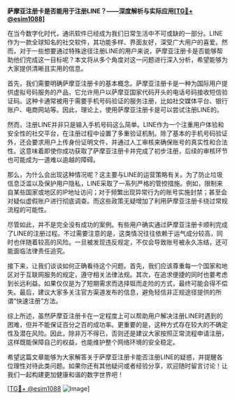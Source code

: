 **萨摩亚注册卡是否能用于注册LINE？——深度解析与实际应用[[TG💪+ @esim1088](https://t.me/s/esim1088)]**

在当今数字化时代，通讯软件已经成为我们日常生活中不可或缺的一部分。LINE作为一款全球知名的社交软件，其功能多样、界面友好，深受广大用户的喜爱。然而，对于一些想要通过特殊途径注册LINE的用户来说，萨摩亚注册卡是否能够帮助他们完成这一目标呢？本文将从多个角度对这一问题进行深入分析，希望能够为大家提供清晰且实用的信息。

首先，我们需要明确萨摩亚注册卡的基本概念。萨摩亚注册卡是一种为国际用户提供虚拟号码服务的产品，它允许用户以萨摩亚国家代码开头的电话号码接收短信验证码。这种卡通常被用于需要手机号码验证的服务注册，比如社交媒体平台、银行账户、电商网站等。因此，理论上，使用萨摩亚注册卡是可以尝试注册LINE的。

然而，注册LINE并非只是输入手机号码这么简单。LINE作为一个注重用户体验和安全性的社交平台，在注册过程中设置了多重验证机制。除了基本的手机号码验证外，还会要求用户上传身份证明文件，并通过人工审核来确保账号的真实性和合法性。这意味着即使你成功获取了萨摩亚注册卡并完成了初步注册，后续的审核环节也可能成为一道难以逾越的障碍。

那么，为什么会出现这种情况呢？这主要与LINE的运营策略有关。为了防止垃圾信息泛滥以及保护用户隐私，LINE采取了一系列严格的管控措施。例如，限制来自某些国家或地区的IP地址访问；对于频繁出现异常行为的账号实施封禁；甚至会对疑似虚假账户进行彻底调查。而这些政策无疑增加了利用萨摩亚注册卡绕过常规流程的可能性。

尽管如此，并不是完全没有成功的案例。有些用户确实通过萨摩亚注册卡顺利完成了LINE的注册过程。不过需要注意的是，这类情况往往依赖于运气成分较高，同时也伴随着较高的风险。一旦被发现违反规定，不仅会导致账号被永久冻结，还可能面临法律责任追究。

接下来，让我们谈谈如何正确看待这个问题。首先，我们应该尊重每一个国家和地区对于互联网服务的规定，遵守相关法律法规。其次，在追求便捷的同时也要考虑到长远利益。如果仅仅是为了短期需求而选择铤而走险的方式，最终可能会得不偿失。最后，建议大家多关注官方渠道发布的信息，避免轻信非正规途径提供的所谓“快速注册”方法。

综上所述，虽然萨摩亚注册卡在一定程度上可以帮助用户解决注册LINE时遇到的困难，但并不能保证百分之百的成功率。更重要的是，这种方式存在较大的不确定性及潜在风险。因此，除非万不得已，否则还是建议大家按照正常流程申请注册，这样既能保障自己的权益，也能维护整个网络环境的安全稳定。

希望这篇文章能够为大家解答关于萨摩亚注册卡能否注册LINE的疑惑，并提醒各位理性对待此类问题。如果你还有其他疑问或者经验分享，欢迎随时留言讨论！让我们一起构建更加健康和谐的数字世界吧！

[[TG💪+ @esim1088](https://t.me/s/esim1088) ![Image](https://i.postimg.cc/4NQfJmqS/Snipaste-2025-05-13-00-14-12.png)]